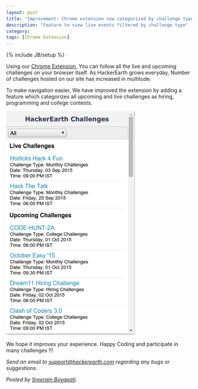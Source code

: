 ```yaml
---
layout: post
title: "Improvement: Chrome extension now categorized by challenge type"
description: "Feature to view live events filtered by challenge type"
category:
tags: [Chrome Extension]
---
```

{% include JB/setup %}

Using our [Chrome Extension](https://chrome.google.com/webstore/detail/hackerearth-extension/aileihjgpakhkhedejpkpamnhpbnjhoj), You can follow all the live and upcoming challenges on your browser itself. As HackerEarth grows everyday, Number of challenges hosted on our site has increased in multitude.

To make navigation easier, We have improved the extension by adding a feature which categorizes all upcoming and live challenges as hiring, programming and college contests.

<img src="/images/chrome-filter.png"/>
<br>

We hope it improves your experience. Happy Coding and participate in many challenges !!!

*Send an email to support@hackerearth.com regarding any bugs or suggestions.*

*Posted by [Sreeram Boyapati](http://www.hackerearth.com/users/sreeram.boyapati2011).*

